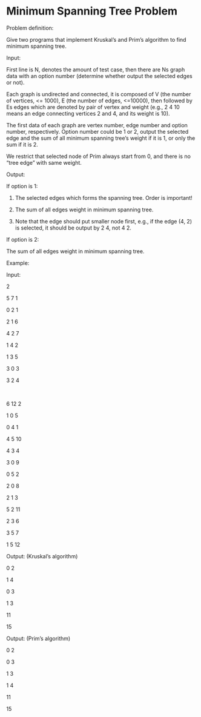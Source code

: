 # Minimum Spanning Tree Problem
Problem definition:

Give two programs that implement Kruskal’s and Prim’s algorithm to find minimum spanning tree.

Input:

First line is N, denotes the amount of test case, then there are Ns graph data with an option number (determine whether output the selected edges or not).

Each graph is undirected and connected, it is composed of V (the number of vertices, <= 1000), E (the number of edges, <=10000), then followed by Es edges which are denoted by pair of vertex and weight (e.g., 2  4  10 means an edge connecting vertices 2 and 4, and its weight is 10).

The first data of each graph are vertex number, edge number and option number, respectively. Option number could be 1 or 2, output the selected edge and the sum of all minimum spanning tree’s weight if it is 1, or only the sum if it is 2.

We restrict that selected node of Prim always start from 0, and there is no “tree edge” with same weight.

Output:

If option is 1:

1. The selected edges which forms the spanning tree. Order is important!

2. The sum of all edges weight in minimum spanning tree.

3. Note that the edge should put smaller node first, e.g., if the edge (4, 2) is selected, it should be output by 2 4, not 4 2.

If option is 2:

The sum of all edges weight in minimum spanning tree.

Example:

Input:

2

5 7 1

0 2 1

2 1 6

4 2 7

1 4 2

1 3 5

3 0 3

3 2 4

&nbsp;

6 12 2

1 0 5

0 4 1

4 5 10

4 3 4

3 0 9

0 5 2

2 0 8

2 1 3

5 2 11

2 3 6

3 5 7

1 5 12

Output: (Kruskal’s algorithm)

0 2

1 4

0 3

1 3

11

15

Output: (Prim’s algorithm)

0 2

0 3

1 3

1 4

11

15
